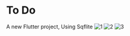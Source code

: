 # To Do 

A new Flutter project, Using Sqflite 
![1](https://user-images.githubusercontent.com/64389727/141789477-05314d45-e1e4-4bfa-8f8e-d41d7c8901aa.png)
![2](https://user-images.githubusercontent.com/64389727/141789485-a3e4289b-14a3-4bb7-a8aa-dc68cae4c492.png)
![3](https://user-images.githubusercontent.com/64389727/141789497-70e4195a-a32b-4660-b176-e7d50a450374.png)
